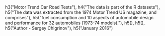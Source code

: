 h3("Motor Trend Car Road Tests"),
h4("The data is part of the R datasets"),
h5("The data was extracted from the 1974 Motor Trend US magazine, and comprises"),
h5("fuel consumption and 10 aspects of automobile design and performance for 32 automobiles (1973-74 models)."), 
h5(),
h5(),
h5("Author - Sergey Chigrinov"),
h5("January 2016")